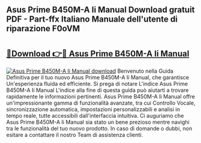 ## Asus Prime B450M-A Ii Manual Download gratuit PDF - Part-ffx Italiano Manuale dell'utente di riparazione F0oVM

# <h2><a href="http://dfcq4bq.blite.top/?on=Asus+Prime+B450M-A+Ii+Manual">🔗Download 👉🔴 Asus Prime B450M-A Ii Manual</a></h2>

[![Asus Prime B450M-A Ii Manual download](https://i.imgur.com/lujVjoI.png)](http://dfcq4bq.blite.top/?on=Asus+Prime+B450M-A+Ii+Manual)
Benvenuto nella Guida Definitiva per il tuo nuovo Asus Prime B450M-A Ii Manual, che garantisce Un'esperienza fluida ed efficiente. Si prega di notare L'indice Asus Prime B450M-A Ii Manual L'indice alla fine di questa guida può aiutarti a trovare rapidamente le informazioni pertinenti. Asus Prime B450M-A Ii Manual offre un'impressionante gamma di funzionalità avanzate, tra cui Controllo Vocale, sincronizzazione automatica, impostazioni personalizzabili e analisi in tempo reale, tutte accessibili dall'interfaccia intuitiva. Ci auguriamo che Asus Prime B450M-A Ii Manual sia stato un bene prezioso mentre navighi tra le funzionalità del tuo nuovo prodotto. In caso di domande o dubbi, non esitare a contattare il nostro Team di assistenza clienti.
